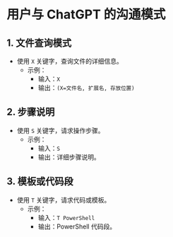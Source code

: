 # 用户与 ChatGPT 的沟通模式

## 1. 文件查询模式
- 使用 `X` 关键字，查询文件的详细信息。
  - 示例：
    - 输入：`X`
    - 输出：`(X=文件名, 扩展名, 存放位置)`

## 2. 步骤说明
- 使用 `S` 关键字，请求操作步骤。
  - 示例：
    - 输入：`S`
    - 输出：详细步骤说明。

## 3. 模板或代码段
- 使用 `T` 关键字，请求代码或模板。
  - 示例：
    - 输入：`T PowerShell`
    - 输出：PowerShell 代码段。
